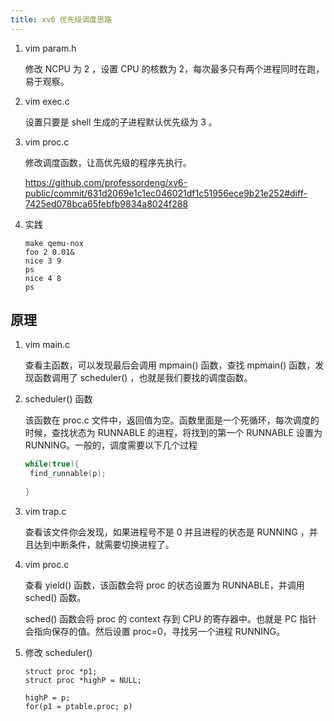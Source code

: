 ```yaml
---
title: xv6 优先级调度思路
---
```


1. vim param.h

   修改 NCPU 为 2 ，设置 CPU 的核数为 2，每次最多只有两个进程同时在跑，易于观察。

2. vim exec.c

   设置只要是 shell 生成的子进程默认优先级为 3 。

3. vim proc.c

   修改调度函数，让高优先级的程序先执行。

   https://github.com/professordeng/xv6-public/commit/631d2069e1c1ec046021df1c51956ece9b21e252#diff-7425ed078bca65febfb9834a8024f288
   
4. 实践

   ```
   make qemu-nox
   foo 2 0.01&
   nice 3 9
   ps
   nice 4 8
   ps
   ```




## 原理

1. vim main.c

   查看主函数，可以发现最后会调用 mpmain() 函数，查找 mpmain() 函数，发现函数调用了 scheduler() ，也就是我们要找的调度函数。

2. scheduler() 函数

   该函数在 proc.c 文件中，返回值为空。函数里面是一个死循环，每次调度的时候，查找状态为 RUNNABLE 的进程，将找到的第一个 RUNNABLE 设置为 RUNNING。一般的，调度需要以下几个过程

   ```c
   while(true){
   	find_runnable(p);
   	
   }
   ```

3. vim trap.c

   查看该文件你会发现，如果进程号不是 0 并且进程的状态是 RUNNING ，并且达到中断条件，就需要切换进程了。

4. vim proc.c

   查看 yield() 函数，该函数会将 proc 的状态设置为 RUNNABLE，并调用 sched() 函数。

   sched() 函数会将 proc 的 context 存到 CPU 的寄存器中。也就是 PC 指针会指向保存的值。然后设置 proc=0，寻找另一个进程 RUNNING。

5. 修改 scheduler()

   ```
   struct proc *p1;
   struct proc *highP = NULL;
   
   highP = p;
   for(p1 = ptable.proc; p)
   ```

   





